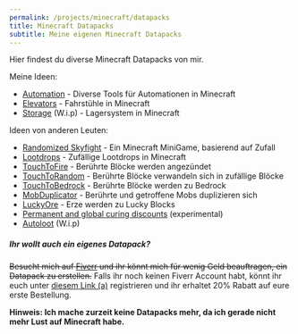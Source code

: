 ```yaml
---
permalink: /projects/minecraft/datapacks
title: Minecraft Datapacks
subtitle: Meine eigenen Minecraft Datapacks
---
```


Hier findest du diverse Minecraft Datapacks von mir.

Meine Ideen:

- [Automation](https://github.com/rafaelurben/mc-automation) - Diverse Tools für Automationen in Minecraft
- [Elevators](https://github.com/rafaelurben/mc-elevators) - Fahrstühle in Minecraft
- [Storage](https://github.com/rafaelurben/mc-storage) (W.i.p) - Lagersystem in Minecraft

Ideen von anderen Leuten:

- [Randomized Skyfight](https://github.com/rafaelurben/mc-randomizedskyfight) - Ein Minecraft MiniGame, basierend auf Zufall
- [Lootdrops](https://github.com/rafaelurben/mc-lootdrops) - Zufällige Lootdrops in Minecraft
- [TouchToFire](https://github.com/rafaelurben/mc-touchtofire) - Berührte Blöcke werden angezündet
- [TouchToRandom](https://github.com/rafaelurben/mc-touchtorandom) - Berührte Blöcke verwandeln sich in zufällige Blöcke
- [TouchToBedrock](https://github.com/rafaelurben/mc-touchtobedrock) - Berührte Blöcke werden zu Bedrock
- [MobDuplicator](https://github.com/rafaelurben/mc-mobduplicator) - Berührte und getroffene Mobs duplizieren sich
- [LuckyOre](https://github.com/rafaelurben/mc-luckyore) - Erze werden zu Lucky Blocks
- [Permanent and global curing discounts](https://github.com/rafaelurben/mc-permanentcuringdiscount) (experimental)
- [Autoloot](https://github.com/rafaelurben/mc-autoloot) (W.i.p)

##### Ihr wollt auch ein eigenes Datapack?

~~Besucht mich auf [Fiverr](https://www.fiverr.com/rafaelurben/make-you-a-minecraft-datapack) und ihr könnt mich für wenig Geld beauftragen, ein Datapack zu erstellen.~~ Falls ihr noch keinen Fiverr Account habt, könnt ihr euch unter [diesem Link (a)](http://www.fiverr.com/s2/badfda4d0a) registrieren und ihr erhaltet 20% Rabatt auf eure erste Bestellung.

**Hinweis: Ich mache zurzeit keine Datapacks mehr, da ich gerade nicht mehr Lust auf Minecraft habe.**
